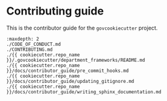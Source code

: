 # Contributing guide

This is the contributor guide for the `govcookiecutter` project.

```{toctree}
:maxdepth: 2
./CODE_OF_CONDUCT.md
./CONTRIBUTING.md
./{{ cookiecutter.repo_name }}/.govcookiecutter/department_frameworks/README.md
./{{ cookiecutter.repo_name }}/docs/contributor_guide/pre_commit_hooks.md
./{{ cookiecutter.repo_name }}/docs/contributor_guide/updating_gitignore.md
./{{ cookiecutter.repo_name }}/docs/contributor_guide/writing_sphinx_documentation.md
```
